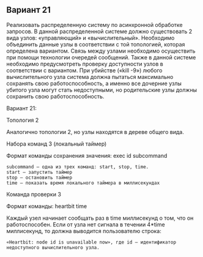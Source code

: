 ## Вариант 21

Реализовать распределенную систему по асинхронной обработке запросов. В данной распределенной системе должно существовать 2 вида узлов: «управляющий» и «вычислительный». Необходимо объединить данные узлы в соответствии с той топологией, которая определена вариантом. Связь между узлами необходимо осуществить при помощи технологии очередей сообщений. Также в данной системе необходимо предусмотреть проверку доступности узлов в соответствии с вариантом. При убийстве («kill -9») любого вычислительного узла система должна пытаться максимально сохранять свою работоспособность, а именно все дочерние узлы убитого узла могут стать недоступными, но родительские узлы должны сохранить свою работоспособность.


Вариант 21:

Топология 2

Аналогично топологии 2, но узлы находятся в дереве общего вида.

Набора команд 3 (локальный таймер)

Формат команды сохранения значения: exec id subcommand

```
subcommand – одна из трех команд: start, stop, time.
start – запустить таймер
stop – остановить таймер
time – показать время локального таймера в миллисекундах
```

Команда проверки 3

Формат команды: heartbit time

Каждый узел начинает сообщать раз в time миллисекунд о том, что он работоспособен. Если от
узла нет сигнала в течении 4*time миллисекунд, то должна выводится пользователю строка:
```
«Heartbit: node id is unavailable now», где id – идентификатор недоступного вычислительного узла.
```